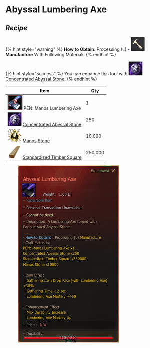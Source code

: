 # Abyssal Lumbering Axe

## _Recipe_

{% hint style="warning" %}
**How to Obtain**: Processing (L) - <img src="../../../.gitbook/assets/QQ截图20221109033029.png" alt="" data-size="line"> **Manufacture** With Following Materials
{% endhint %}

{% hint style="success" %}
You can enhance this tool with <img src="../../../.gitbook/assets/unknown.png" alt="" data-size="line">[Concentrated Abyssal Stone](../materials/concentrated-abyssal-stone.md).
{% endhint %}

| Item                                                                                                               | Qty     |
| ------------------------------------------------------------------------------------------------------------------ | ------- |
| ![](../../../.gitbook/assets/QQ截图20221109021239.png) PEN: Manos Lumbering Axe                                      | 1       |
| ![](../../../.gitbook/assets/unknown.png) [Concentrated Abyssal Stone](../materials/concentrated-abyssal-stone.md) | 250     |
| ![](../../../.gitbook/assets/00004915.png) [Manos Stone](https://bdocodex.com/us/item/4915/)                       | 10,000  |
| ![](../../../.gitbook/assets/00004685.png) [Standardized Timber Square](https://bdocodex.com/us/item/4685/)        | 250,000 |

<figure><img src="../../../.gitbook/assets/lumber.png" alt=""><figcaption></figcaption></figure>
